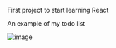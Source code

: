First project to start learning React

An example of my todo list

![image](https://user-images.githubusercontent.com/36700228/206306402-14336ae8-07df-4466-8197-782e4a157cec.png)
